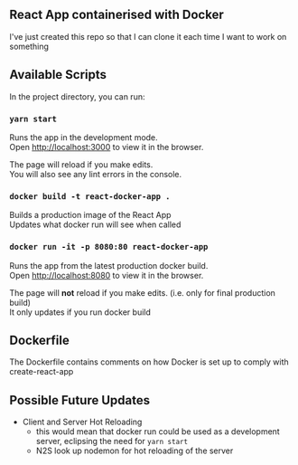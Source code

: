 ## React App containerised with Docker

I've just created this repo so that I can clone it each time I want to work on something

## Available Scripts

In the project directory, you can run:

### `yarn start`

Runs the app in the development mode.<br>
Open [http://localhost:3000](http://localhost:3000) to view it in the browser.

The page will reload if you make edits.<br>
You will also see any lint errors in the console.

### `docker build -t react-docker-app .`

Builds a production image of the React App<br>
Updates what docker run will see when called

### `docker run -it -p 8080:80 react-docker-app`

Runs the app from the latest production docker build.<br>
Open [http://localhost:8080](http://localhost:8080) to view it in the browser.

The page will **not** reload if you make edits. (i.e. only for final production build)<br>
It only updates if you run docker build

## Dockerfile

The Dockerfile contains comments on how Docker is set up to comply with create-react-app

## Possible Future Updates

* Client and Server Hot Reloading
  * this would mean that docker run could be used as a development server, eclipsing the need for `yarn start`
  * N2S look up nodemon for hot reloading of the server